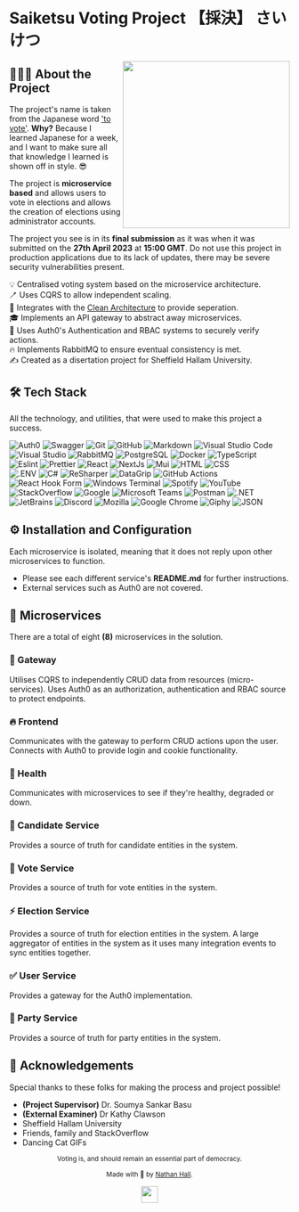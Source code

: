 # Saiketsu Voting Project 【採決】 さいけつ

<img align="right" width=300px  src="https://media3.giphy.com/media/kAnRgAnE5KuDUHtXNc/giphy.gif?cid=ecf05e47643daqgoivc2hrlksvh9v9j0ky61wshjosl6awuw&rid=giphy.gif&ct=g" />

## 👨🏻‍💻 About the Project

The project's name is taken from the Japanese word ['to vote'](https://jisho.org/word/%E6%8E%A1%E6%B1%BA). **Why?** Because I learned Japanese for a week, and I want to make sure all that knowledge I learned is shown off in style. 😎

The project is **microservice based** and allows users to vote in elections and allows the creation of elections using administrator accounts. 

The project you see is in its **final submission** as it was when it was submitted on the **27th April 2023** at **15:00 GMT**. Do not use this project in production applications due to its lack of updates, there may be severe security vulnerabilities present.

💡 Centralised voting system based on the microservice architecture.\
🪥 Uses CQRS to allow independent scaling.\
🫧 Integrates with the [Clean Architecture](https://github.com/jasontaylordev/CleanArchitecture) to provide seperation.\
🎓 Implements an API gateway to abstract away microservices.\
🌱 Uses Auth0's Authentication and RBAC systems to securely verify actions.\
🔥 Implements RabbitMQ to ensure eventual consistency is met.\
✍️ Created as a disertation project for Sheffield Hallam University.

## 🛠 Tech Stack

All the technology, and utilities, that were used to make this project a success.

![Auth0](https://img.shields.io/badge/-Auth0-05122A?style=flat&logo=auth0)
![Swagger](https://img.shields.io/badge/-Swagger-05122A?style=flat&logo=swagger)
![Git](https://img.shields.io/badge/-Git-05122A?style=flat&logo=git)
![GitHub](https://img.shields.io/badge/-GitHub-05122A?style=flat&logo=github)
![Markdown](https://img.shields.io/badge/-Markdown-05122A?style=flat&logo=markdown)
![Visual Studio Code](https://img.shields.io/badge/-Visual%20Studio%20Code-05122A?style=flat&logo=visual-studio-code)\
![Visual Studio](https://img.shields.io/badge/-Visual%20Studio-05122A?style=flat&logo=visual-studio)
![RabbitMQ](https://img.shields.io/badge/-RabbitMQ-05122A?style=flat&logo=rabbitmq)
![PostgreSQL](https://img.shields.io/badge/-PostgreSQL-05122A?style=flat&logo=postgresql)
![Docker](https://img.shields.io/badge/-Docker-05122A?style=flat&logo=docker)
![TypeScript](https://img.shields.io/badge/-TypeScript-05122A?style=flat&logo=typescript)\
![Eslint](https://img.shields.io/badge/-ESLint-05122A?style=flat&logo=eslint)
![Prettier](https://img.shields.io/badge/-Prettier-05122A?style=flat&logo=prettier)
![React](https://img.shields.io/badge/-React-05122A?style=flat&logo=react)
![NextJs](https://img.shields.io/badge/-NextJS-05122A?style=flat&logo=next.js)
![Mui](https://img.shields.io/badge/-MUI-05122A?style=flat&logo=mui)
![HTML](https://img.shields.io/badge/-HTML-05122A?style=flat&logo=HTML5)
![CSS](https://img.shields.io/badge/-CSS-05122A?style=flat&logo=CSS3)\
![.ENV](https://img.shields.io/badge/-.ENV-05122A?style=flat&logo=.env)
![C#](https://img.shields.io/badge/-CSharp-05122A?style=flat&logo=Csharp)
![ReSharper](https://img.shields.io/badge/-ReSharper-05122A?style=flat&logo=resharper)
![DataGrip](https://img.shields.io/badge/-DataGrip-05122A?style=flat&logo=datagrip)
![GitHub Actions](https://img.shields.io/badge/-GitHub%20Actions-05122A?style=flat&logo=github-actions)\
![React Hook Form](https://img.shields.io/badge/-React%20Hook%20Form-05122A?style=flat&logo=react-hook-form)
![Windows Terminal](https://img.shields.io/badge/-Windows%20Terminal-05122A?style=flat&logo=windows-terminal)
![Spotify](https://img.shields.io/badge/-Spotify-05122A?style=flat&logo=spotify)
![YouTube](https://img.shields.io/badge/-YouTube-05122A?style=flat&logo=youtube)\
![StackOverflow](https://img.shields.io/badge/-StackOverflow-05122A?style=flat&logo=stackoverflow)
![Google](https://img.shields.io/badge/-Google-05122A?style=flat&logo=google)
![Microsoft Teams](https://img.shields.io/badge/-Microsoft%20Teams-05122A?style=flat&logo=microsoft-teams)
![Postman](https://img.shields.io/badge/-Postman-05122A?style=flat&logo=postman)
![.NET](https://img.shields.io/badge/-.NET-05122A?style=flat&logo=.net)\
![JetBrains](https://img.shields.io/badge/-JetBrains-05122A?style=flat&logo=jetbrains)
![Discord](https://img.shields.io/badge/-Discord-05122A?style=flat&logo=discord)
![Mozilla](https://img.shields.io/badge/-Mozilla-05122A?style=flat&logo=mozilla)
![Google Chrome](https://img.shields.io/badge/-Google%20Chrome-05122A?style=flat&logo=google-chrome)
![Giphy](https://img.shields.io/badge/-Giphy-05122A?style=flat&logo=giphy)
![JSON](https://img.shields.io/badge/-JSON-05122A?style=flat&logo=json)

## ⚙️ Installation and Configuration
Each microservice is isolated, meaning that it does not reply upon other microservices to function.

- Please see each different service's **README.md** for further instructions.
- External services such as Auth0 are not covered.

## 🥅 Microservices
There are a total of eight **(8)** microservices in the solution.

### 🤺 Gateway
Utilises CQRS to independently CRUD data from resources (micro-services). Uses Auth0 as an authorization, authentication and RBAC source to protect endpoints.

### 🔥 Frontend
Communicates with the gateway to perform CRUD actions upon the user. Connects with Auth0 to provide login and cookie functionality.

### 💖 Health
Communicates with microservices to see if they're healthy, degraded or down.

### 👤 Candidate Service
Provides a source of truth for candidate entities in the system.

### 📃 Vote Service
Provides a source of truth for vote entities in the system.

### ⚡ Election Service
Provides a source of truth for election entities in the system. A large aggregator of entities in the system as it uses many integration events to sync entities together.

### ✅ User Service
Provides a gateway for the Auth0 implementation.

### 🥳 Party Service
Provides a source of truth for party entities in the system.

## 💖 Acknowledgements

Special thanks to these folks for making the process and project possible!
- **(Project Supervisor)** Dr. Soumya Sankar Basu
- **(External Examiner)** Dr Kathy Clawson
- Sheffield Hallam University
- Friends, family and StackOverflow
- Dancing Cat GIFs

<div align="center">
  <sub>Voting is, and should remain an essential part of democracy.</sub>

  <sub>Made with 💖 by <a href="https://github.com/whatshark">Nathan Hall</a>.</sub>

  <img height="30" src="https://cdn3.emoji.gg/emojis/6021_Cat.gif">
</div>




